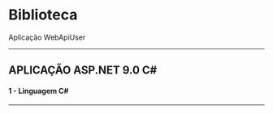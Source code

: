 # Biblioteca
Aplicação WebApiUser

----------------------------------------------------------------------------------------------------

## APLICAÇÃO ASP.NET 9.0 C#

#### 1 - Linguagem C#

----------------------------------------------------------------------------------------------------
